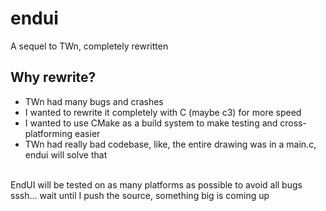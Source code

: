 # endui
A sequel to TWn, completely rewritten
## Why rewrite?
- TWn had many bugs and crashes
- I wanted to rewrite it completely with C (maybe c3) for more speed
- I wanted to use CMake as a build system to make testing and cross-platforming easier
- TWn had really bad codebase, like, the entire drawing was in a main.c, endui will solve that
<br>
EndUI will be tested on as many platforms as possible to avoid all bugs
<br>
sssh... wait until I push the source, something big is coming up
